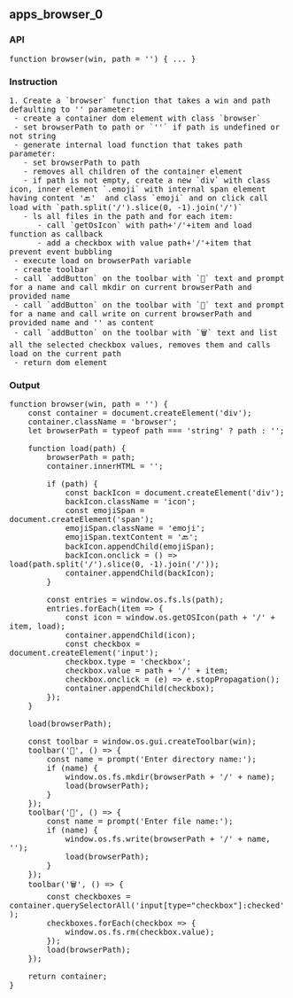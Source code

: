 ## apps_browser_0
### API
<pre style='text-wrap: wrap'>function browser(win, path = '') { ... }
</pre>
### Instruction
<pre style='text-wrap: wrap'>1. Create a `browser` function that takes a win and path defaulting to '' parameter:
 - create a container dom element with class `browser`
 - set browserPath to path or `''` if path is undefined or not string
 - generate internal load function that takes path parameter:
   - set browserPath to path
   - removes all children of the container element
   - if path is not empty, create a new `div` with class icon, inner element `.emoji` with internal span element having content '🔙'  and class `emoji` and on click call load with `path.split('/').slice(0, -1).join('/')`
   - ls all files in the path and for each item:
      - call `getOsIcon` with path+'/'+item and load function as callback
      - add a checkbox with value path+'/'+item that prevent event bubbling
 - execute load on browserPath variable
 - create toolbar
 - call `addButton` on the toolbar with `📁` text and prompt for a name and call mkdir on current browserPath and provided name
 - call `addButton` on the toolbar with `📄` text and prompt for a name and call write on current browserPath and provided name and '' as content
 - call `addButton` on the toolbar with `🗑️` text and list all the selected checkbox values, removes them and calls load on the current path
 - return dom element</pre>
### Output
<pre style='text-wrap: wrap'>function browser(win, path = '') {
    const container = document.createElement('div');
    container.className = 'browser';
    let browserPath = typeof path === 'string' ? path : '';

    function load(path) {
        browserPath = path;
        container.innerHTML = '';

        if (path) {
            const backIcon = document.createElement('div');
            backIcon.className = 'icon';
            const emojiSpan = document.createElement('span');
            emojiSpan.className = 'emoji';
            emojiSpan.textContent = '🔙';
            backIcon.appendChild(emojiSpan);
            backIcon.onclick = () => load(path.split('/').slice(0, -1).join('/'));
            container.appendChild(backIcon);
        }

        const entries = window.os.fs.ls(path);
        entries.forEach(item => {
            const icon = window.os.getOSIcon(path + '/' + item, load);
            container.appendChild(icon);
            const checkbox = document.createElement('input');
            checkbox.type = 'checkbox';
            checkbox.value = path + '/' + item;
            checkbox.onclick = (e) => e.stopPropagation();
            container.appendChild(checkbox);
        });
    }

    load(browserPath);

    const toolbar = window.os.gui.createToolbar(win);
    toolbar('📁', () => {
        const name = prompt('Enter directory name:');
        if (name) {
            window.os.fs.mkdir(browserPath + '/' + name);
            load(browserPath);
        }
    });
    toolbar('📄', () => {
        const name = prompt('Enter file name:');
        if (name) {
            window.os.fs.write(browserPath + '/' + name, '');
            load(browserPath);
        }
    });
    toolbar('🗑️', () => {
        const checkboxes = container.querySelectorAll('input[type="checkbox"]:checked');
        checkboxes.forEach(checkbox => {
            window.os.fs.rm(checkbox.value);
        });
        load(browserPath);
    });

    return container;
}
</pre>
